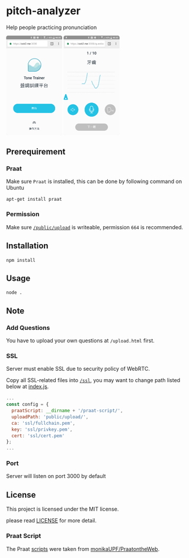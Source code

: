 # pitch-analyzer

Help people practicing pronunciation

<p>
  <img src="screenshot-index.png" width="30%">
  <img src="screenshot-challenge.png" width="30%">
</p>

## Prerequirement

### Praat

Make sure `Praat` is installed, this can be done by following command on Ubuntu

```
apt-get install praat
```

### Permission

Make sure [`/public/upload`](/public/upload) is writeable, permission `664` is recommended.

## Installation

```
npm install
```

## Usage

```
node .
```

## Note

### Add Questions

You have to upload your own questions at `/upload.html` first.

### SSL

Server must enable SSL due to security policy of WebRTC.

Copy all SSL-related files into [`/ssl`](/ssl), you may want to change path listed below at [index.js](https://github.com/osk2/pitch-analyzer/blob/80293e128659c8f53d95717de7abd9259f90bda4/index.js#L12-L14).

```js
...
const config = {
  praatScript: __dirname + '/praat-script/',
  uploadPath: 'public/upload/',
  ca: 'ssl/fullchain.pem',
  key: 'ssl/privkey.pem',
  cert: 'ssl/cert.pem'
};
...
```

### Port

Server will listen on port 3000 by default


## License

This project is licensed under the MIT license.

please read [LICENSE](LICENSE) for more detail.


### Praat Script

The Praat [scripts](/praat-script) were taken from [monikaUPF/PraatontheWeb](https://github.com/monikaUPF/PraatontheWeb).
